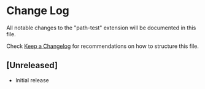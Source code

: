 # Change Log
All notable changes to the "path-test" extension will be documented in this file.

Check [Keep a Changelog](http://keepachangelog.com/) for recommendations on how to structure this file.

## [Unreleased]
- Initial release